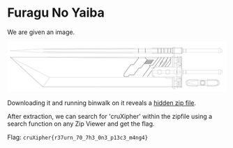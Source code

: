 # Furagu No Yaiba

We are given an image. 

![](./blueprint.jpg)

Downloading it and running binwalk on it reveals a [hidden zip file](./_blueprint.jpg.extracted/4881.zip). 

After extraction, we can search for 'cruXipher' within the zipfile using a search function on any Zip Viewer and get the flag.

Flag: `cruXipher{r37urn_70_7h3_0n3_p13c3_m4ng4}`